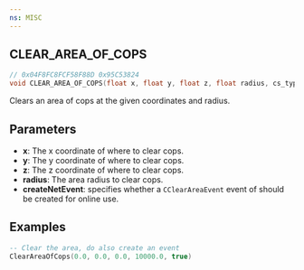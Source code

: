 ```yaml
---
ns: MISC
---
```

## CLEAR_AREA_OF_COPS

```c
// 0x04F8FC8FCF58F88D 0x95C53824
void CLEAR_AREA_OF_COPS(float x, float y, float z, float radius, cs_type(int) BOOL createNetEvent);
```

Clears an area of cops at the given coordinates and radius.

## Parameters
* **x**: The x coordinate of where to clear cops.
* **y**: The y coordinate of where to clear cops.
* **z**: The z coordinate of where to clear cops.
* **radius**: The area radius to clear cops.
* **createNetEvent**: specifies whether a `CClearAreaEvent` event of should be created for online use.

## Examples
```lua
-- Clear the area, do also create an event
ClearAreaOfCops(0.0, 0.0, 0.0, 10000.0, true)
```
